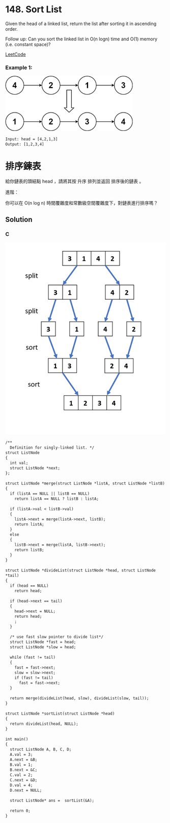 # 148. Sort List
Given the head of a linked list, return the list after sorting it in ascending order.

Follow up: Can you sort the linked list in O(n logn) time and O(1) memory (i.e. constant space)?

[LeetCode](https://leetcode.com/problems/sort-list)  

### Example 1:
<img src="img/148_q.jpg" width = "400"/>

```
Input: head = [4,2,1,3]
Output: [1,2,3,4]
```


# 排序鍊表

給你鏈表的頭結點 head ，請將其按 升序 排列並返回 排序後的鏈表 。

進階：

你可以在 O(n log n) 時間覆雜度和常數級空間覆雜度下，對鏈表進行排序嗎？

## Solution

### C
<img src="img/148.jpg" width = "580"/>

```
/**
  Definition for singly-linked list. */
struct ListNode
{
  int val;
  struct ListNode *next;
};

struct ListNode *merge(struct ListNode *listA, struct ListNode *listB)
{
  if (listA == NULL || listB == NULL)
    return listA == NULL ? listB : listA;

  if (listA->val < listB->val)
  {
    listA->next = merge(listA->next, listB);
    return listA;
  }
  else
  {
    listB->next = merge(listA, listB->next);
    return listB;
  }
}

struct ListNode *divideList(struct ListNode *head, struct ListNode *tail)
{
  if (head == NULL)
    return head;

  if (head->next == tail)
  {
    head->next = NULL;
    return head;
    ;
  }

  /* use fast slow pointer to divide list*/
  struct ListNode *fast = head;
  struct ListNode *slow = head;

  while (fast != tail)
  {
    fast = fast->next;
    slow = slow->next;
    if (fast != tail)
      fast = fast->next;
  }

  return merge(divideList(head, slow), divideList(slow, tail));
}

struct ListNode *sortList(struct ListNode *head)
{
  return divideList(head, NULL);
}

int main()
{
  struct ListNode A, B, C, D;
  A.val = 3;
  A.next = &B;
  B.val = 1;
  B.next = &C;
  C.val = 2;
  C.next = &D;
  D.val = 4;
  D.next = NULL;

  struct ListNode* ans =  sortList(&A);

  return 0;
}
```
